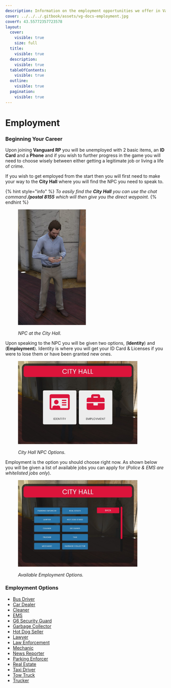 ```yaml
---
description: Information on the employment opportunities we offer in Vanguard RP.
cover: ../../../.gitbook/assets/vg-docs-employment.jpg
coverY: 43.55772357723578
layout:
  cover:
    visible: true
    size: full
  title:
    visible: true
  description:
    visible: true
  tableOfContents:
    visible: true
  outline:
    visible: true
  pagination:
    visible: true
---
```


# Employment

### Beginning Your Career

Upon joining **Vanguard RP** you will be unemployed with 2 basic items, an **ID Card** and a **Phone** and if you wish to further progress in the game you will need to choose wisely between either getting a legitimate job or living a life of crime.  &#x20;

If you wish to get employed from the start then you will first need to make your way to the **City Hall** where you will find the NPC you need to speak to.

{% hint style="info" %}
_To easily find the **City Hall** you can use the chat command **/postal 8155** which will then give you the direct waypoint._
{% endhint %}

<figure><img src="../../../.gitbook/assets/Screenshot_6.jpg" alt="" width="213"><figcaption><p><em>NPC at the City Hall.</em></p></figcaption></figure>

Upon speaking to the NPC you will be given two options, (**Identity**) and (**Employment**). Identity is where you will get your ID Card & Licenses if you were to lose them or have been granted new ones.

<figure><img src="../../../.gitbook/assets/Screenshot_1.jpg" alt="" width="375"><figcaption><p><em>City Hall NPC Options.</em></p></figcaption></figure>

Employment is the option you should choose right now. As shown below you will be given a list of available jobs you can apply for (_Police & EMS are whitelisted jobs only_).

<figure><img src="../../../.gitbook/assets/Screenshot_2 (1).jpg" alt="" width="375"><figcaption><p><em>Available Employment Options.</em></p></figcaption></figure>

### Employment Options

* [Bus Driver](bus-driver.md)
* [Car Dealer](car-dealer.md)
* [Cleaner](cleaner.md)
* [EMS](ems.md)
* [G6 Security Guard](g6-security-guard.md)
* [Garbage Collector](garbage-collector.md)
* [Hot Dog Seller](hot-dog-stand.md)
* [Lawyer](lawyer.md)
* [Law Enforcement](law-enforcement/)
* [Mechanic](mechanic.md)
* [News Reporter](news-reporter.md)
* [Parking Enforcer](parking-enforcer.md)
* [Real Estate](real-estate.md)
* [Taxi Driver](taxi.md)
* [Tow Truck](tow-truck.md)
* [Trucker](trucker.md)
